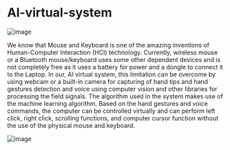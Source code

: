 # AI-virtual-system
![image](https://user-images.githubusercontent.com/69349971/204816046-7c867bb1-2056-4fd5-b8d2-0e66d2707813.png)

We know that Mouse and Keyboard is one of the amazing inventions of Human-Computer Interaction (HCI) technology. Currently, wireless mouse or a Bluetooth mouse/keyboard uses some other dependent devices and is not completely free as it uses a battery for power and a dongle to connect it to the Laptop. 
In our, AI virtual system, this limitation can be overcome by using webcam or a built-in camera for capturing of hand tips and hand gestures detection and voice using computer vision and other libraries for processing the field signals. The algorithm used in the system makes use of the machine learning algorithm. Based on the hand gestures and voice commands, the computer can be controlled virtually and can perform left click, right click, scrolling functions, and computer cursor function without the use of the physical mouse and keyboard.

![image](https://user-images.githubusercontent.com/69349971/204816149-2bc4e2e3-35b8-4800-916d-28f6cd102158.png)
